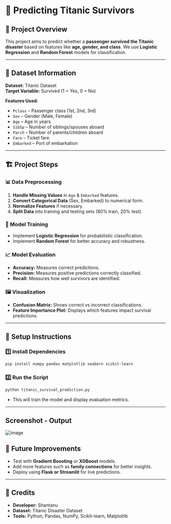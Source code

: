 # 🚢 Predicting Titanic Survivors  

## 📌 Project Overview  

This project aims to predict whether a **passenger survived the Titanic disaster** based on features like **age, gender, and class**. We use **Logistic Regression** and **Random Forest** models for classification.  

---

## 📂 Dataset Information  

**Dataset:** Titanic Dataset  
**Target Variable:** Survived (1 = Yes, 0 = No)  

**Features Used:**  
- `Pclass` – Passenger class (1st, 2nd, 3rd)  
- `Sex` – Gender (Male, Female)  
- `Age` – Age in years  
- `SibSp` – Number of siblings/spouses aboard  
- `Parch` – Number of parents/children aboard  
- `Fare` – Ticket fare  
- `Embarked` – Port of embarkation  

---

## 🏗️ Project Steps  

### 📊 Data Preprocessing  
1. **Handle Missing Values** in `Age` & `Embarked` features.  
2. **Convert Categorical Data** (Sex, Embarked) to numerical form.  
3. **Normalize Features** if necessary.  
4. **Split Data** into training and testing sets (80% train, 20% test).  

### 🤖 Model Training  
- Implement **Logistic Regression** for probabilistic classification.  
- Implement **Random Forest** for better accuracy and robustness.  

### 📈 Model Evaluation  
- **Accuracy:** Measures correct predictions.  
- **Precision:** Measures positive predictions correctly classified.  
- **Recall:** Measures how well survivors are identified.  

### 🖼️ Visualization  
- **Confusion Matrix:** Shows correct vs incorrect classifications.  
- **Feature Importance Plot:** Displays which features impact survival predictions.  

---

## 🔧 Setup Instructions  

### 1️⃣ Install Dependencies  
```bash
pip install numpy pandas matplotlib seaborn scikit-learn
```

### 2️⃣ Run the Script  
```bash
python titanic_survival_prediction.py
```

- This will train the model and display evaluation metrics.  

---

## Screenshot - Output

![image](https://github.com/user-attachments/assets/75ea10cd-1a68-4ad0-a33b-3e262f8b3acf)



## 🚀 Future Improvements  

- Test with **Gradient Boosting** or **XGBoost** models.  
- Add more features such as **family connections** for better insights.  
- Deploy using **Flask or Streamlit** for live predictions.  

---

## 🙌 Credits  

- **Developer:** Shantanu 
- **Dataset:** Titanic Disaster Dataset  
- **Tools:** Python, Pandas, NumPy, Scikit-learn, Matplotlib  
